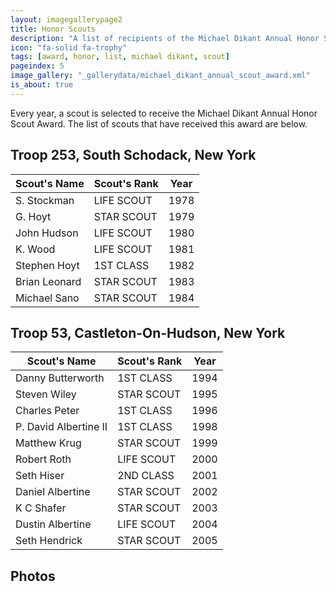 ```yaml
---
layout: imagegallerypage2
title: Honor Scouts
description: "A list of recipients of the Michael Dikant Annual Honor Scout Award"
icon: "fa-solid fa-trophy"
tags: [award, honor, list, michael dikant, scout]
pageindex: 5
image_gallery: "_gallerydata/michael_dikant_annual_scout_award.xml"
is_about: true
---
```


Every year, a scout is selected to receive the Michael Dikant Annual Honor Scout Award.  The list of scouts that have received this award are below.

## Troop 253, South Schodack, New York

| Scout's Name  | Scout's Rank | Year |
| ------------- | ------------ | ---- |
| S. Stockman   | LIFE SCOUT   | 1978 |
| G. Hoyt       | STAR SCOUT   | 1979 |
| John Hudson   | LIFE SCOUT   | 1980 |
| K. Wood       | LIFE SCOUT   | 1981 |
| Stephen Hoyt  | 1ST CLASS    | 1982 |
| Brian Leonard | STAR SCOUT   | 1983 |
| Michael Sano  | STAR SCOUT   | 1984 |

## Troop 53, Castleton-On-Hudson, New York

| Scout's Name          | Scout's Rank | Year |
| --------------------- | ------------ | ---- |
| Danny Butterworth     | 1ST CLASS    | 1994 |
| Steven Wiley          | STAR SCOUT   | 1995 |
| Charles Peter         | 1ST CLASS    | 1996 |
| P. David Albertine II | 1ST CLASS    | 1998 |
| Matthew Krug          | STAR SCOUT   | 1999 |
| Robert Roth           | LIFE SCOUT   | 2000 |
| Seth Hiser            | 2ND CLASS    | 2001 |
| Daniel Albertine      | STAR SCOUT   | 2002 |
| K C Shafer            | STAR SCOUT   | 2003 |
| Dustin Albertine      | LIFE SCOUT   | 2004 |
| Seth Hendrick         | STAR SCOUT   | 2005 |

## Photos
